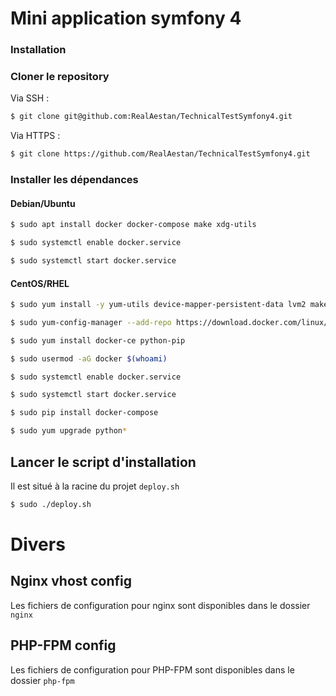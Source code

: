 # Mini application symfony 4

### Installation

### Cloner le repository

Via SSH :

```bash
$ git clone git@github.com:RealAestan/TechnicalTestSymfony4.git
```
Via HTTPS :

```bash
$ git clone https://github.com/RealAestan/TechnicalTestSymfony4.git
```

### Installer les dépendances

#### Debian/Ubuntu

```bash
$ sudo apt install docker docker-compose make xdg-utils
```

```bash
$ sudo systemctl enable docker.service
```

```bash
$ sudo systemctl start docker.service
```


#### CentOS/RHEL

```bash
$ sudo yum install -y yum-utils device-mapper-persistent-data lvm2 make epel-release xdg-utils
```

```bash
$ sudo yum-config-manager --add-repo https://download.docker.com/linux/centos/docker-ce.repo
```

```bash
$ sudo yum install docker-ce python-pip
```

```bash
$ sudo usermod -aG docker $(whoami)
```

```bash
$ sudo systemctl enable docker.service
```

```bash
$ sudo systemctl start docker.service
```

```bash
$ sudo pip install docker-compose
```

```bash
$ sudo yum upgrade python*
```

## Lancer le script d'installation

Il est situé à la racine du projet `deploy.sh`

```bash
$ sudo ./deploy.sh
```

# Divers

## Nginx vhost config

Les fichiers de configuration pour nginx sont disponibles dans le dossier `nginx`

## PHP-FPM config

Les fichiers de configuration pour PHP-FPM sont disponibles dans le dossier `php-fpm`
